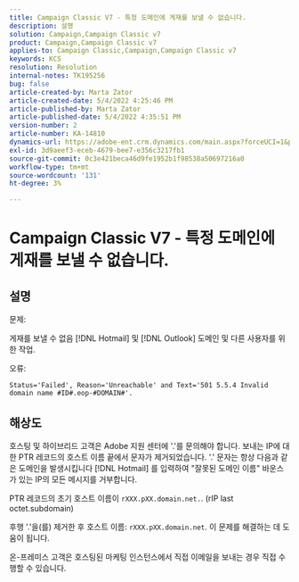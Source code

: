 ```yaml
---
title: Campaign Classic V7 - 특정 도메인에 게재를 보낼 수 없습니다.
description: 설명
solution: Campaign,Campaign Classic v7
product: Campaign,Campaign Classic v7
applies-to: Campaign Classic,Campaign,Campaign Classic v7
keywords: KCS
resolution: Resolution
internal-notes: TK195256
bug: false
article-created-by: Marta Zator
article-created-date: 5/4/2022 4:25:46 PM
article-published-by: Marta Zator
article-published-date: 5/4/2022 4:35:51 PM
version-number: 2
article-number: KA-14810
dynamics-url: https://adobe-ent.crm.dynamics.com/main.aspx?forceUCI=1&pagetype=entityrecord&etn=knowledgearticle&id=071673d8-c6cb-ec11-a7b5-6045bd00d4f5
exl-id: 3d9aeef3-eceb-4679-bee7-e356c3217fb1
source-git-commit: 0c3e421beca46d9fe1952b1f98538a50697216a0
workflow-type: tm+mt
source-wordcount: '131'
ht-degree: 3%

---
```


# Campaign Classic V7 - 특정 도메인에 게재를 보낼 수 없습니다.

## 설명


문제:

게재를 보낼 수 없음 [!DNL Hotmail] 및 [!DNL Outlook] 도메인 및 다른 사용자를 위한 작업.

오류:

`Status='Failed', Reason='Unreachable' and Text='501 5.5.4 Invalid domain name #ID#.eop-#DOMAIN#'.`


## 해상도


호스팅 및 하이브리드 고객은 Adobe 지원 센터에 &#39;.&#39;를 문의해야 합니다. 보내는 IP에 대한 PTR 레코드의 호스트 이름 끝에서 문자가 제거되었습니다. &#39;.&#39; 문자는 항상 다음과 같은 도메인을 발생시킵니다 [!DNL Hotmail] 를 입력하여 &quot;잘못된 도메인 이름&quot; 바운스가 있는 IP의 모든 메시지를 거부합니다.

PTR 레코드의 초기 호스트 이름이 `rXXX.pXX.domain.net.`. (rIP last octet.subdomain)

후행 &#39;.&#39;을(를) 제거한 후 호스트 이름: `rXXX.pXX.domain.net`. 이 문제를 해결하는 데 도움이 됩니다.

온-프레미스 고객은 호스팅된 마케팅 인스턴스에서 직접 이메일을 보내는 경우 직접 수행할 수 있습니다.
